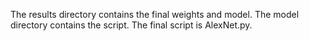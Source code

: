 
The results directory contains the final weights and model. The model directory contains the script. The final script is AlexNet.py.
